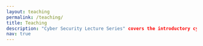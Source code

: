 ```yaml
---
layout: teaching
permalink: /teaching/
title: Teaching
description: "Cyber Security Lecture Series" covers the introductory cybersecurity topics I've curated as part of the CSETT.
nav: true
---
```



